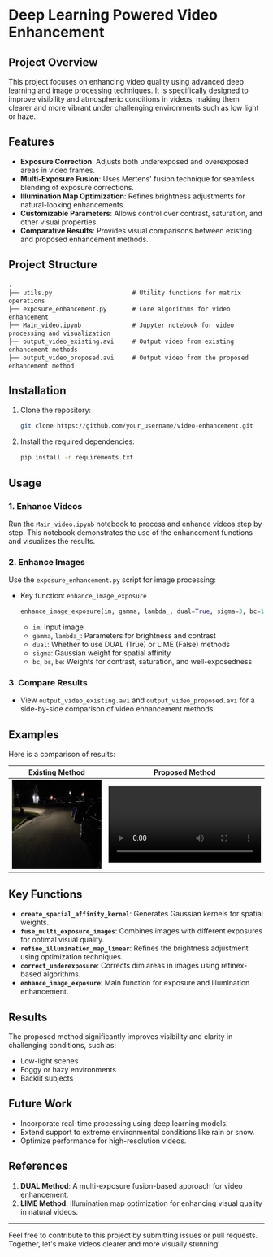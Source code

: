 # Deep Learning Powered Video Enhancement

## Project Overview

This project focuses on enhancing video quality using advanced deep learning and image processing techniques. It is specifically designed to improve visibility and atmospheric conditions in videos, making them clearer and more vibrant under challenging environments such as low light or haze.

## Features

- **Exposure Correction**: Adjusts both underexposed and overexposed areas in video frames.
- **Multi-Exposure Fusion**: Uses Mertens' fusion technique for seamless blending of exposure corrections.
- **Illumination Map Optimization**: Refines brightness adjustments for natural-looking enhancements.
- **Customizable Parameters**: Allows control over contrast, saturation, and other visual properties.
- **Comparative Results**: Provides visual comparisons between existing and proposed enhancement methods.

## Project Structure

```plaintext
.
├── utils.py                      # Utility functions for matrix operations
├── exposure_enhancement.py       # Core algorithms for video enhancement
├── Main_video.ipynb              # Jupyter notebook for video processing and visualization
├── output_video_existing.avi     # Output video from existing enhancement methods
├── output_video_proposed.avi     # Output video from the proposed enhancement method
```

## Installation

1. Clone the repository:
   ```bash
   git clone https://github.com/your_username/video-enhancement.git
   ```
2. Install the required dependencies:
   ```bash
   pip install -r requirements.txt
   ```

## Usage

### 1. Enhance Videos
Run the `Main_video.ipynb` notebook to process and enhance videos step by step. This notebook demonstrates the use of the enhancement functions and visualizes the results.

### 2. Enhance Images
Use the `exposure_enhancement.py` script for image processing:
- Key function: `enhance_image_exposure`
  ```python
  enhance_image_exposure(im, gamma, lambda_, dual=True, sigma=3, bc=1, bs=1, be=1)
  ```
  - `im`: Input image
  - `gamma`, `lambda_`: Parameters for brightness and contrast
  - `dual`: Whether to use DUAL (True) or LIME (False) methods
  - `sigma`: Gaussian weight for spatial affinity
  - `bc`, `bs`, `be`: Weights for contrast, saturation, and well-exposedness

### 3. Compare Results
- View `output_video_existing.avi` and `output_video_proposed.avi` for a side-by-side comparison of video enhancement methods.

## Examples

Here is a comparison of results:

| **Existing Method**       | **Proposed Method**       |
|---------------------------|---------------------------|
| ![Existing](https://github.com/saikumaryadav0008/DEEP-LEARNING-MODEL/blob/main/input_frame_1.png) | ![Proposed](output_video_proposed.avi) |

## Key Functions

- **`create_spacial_affinity_kernel`**: Generates Gaussian kernels for spatial weights.
- **`fuse_multi_exposure_images`**: Combines images with different exposures for optimal visual quality.
- **`refine_illumination_map_linear`**: Refines the brightness adjustment using optimization techniques.
- **`correct_underexposure`**: Corrects dim areas in images using retinex-based algorithms.
- **`enhance_image_exposure`**: Main function for exposure and illumination enhancement.

## Results

The proposed method significantly improves visibility and clarity in challenging conditions, such as:
- Low-light scenes
- Foggy or hazy environments
- Backlit subjects

## Future Work

- Incorporate real-time processing using deep learning models.
- Extend support to extreme environmental conditions like rain or snow.
- Optimize performance for high-resolution videos.

## References

1. **DUAL Method**: A multi-exposure fusion-based approach for video enhancement.
2. **LIME Method**: Illumination map optimization for enhancing visual quality in natural videos.

---

Feel free to contribute to this project by submitting issues or pull requests. Together, let's make videos clearer and more visually stunning!

